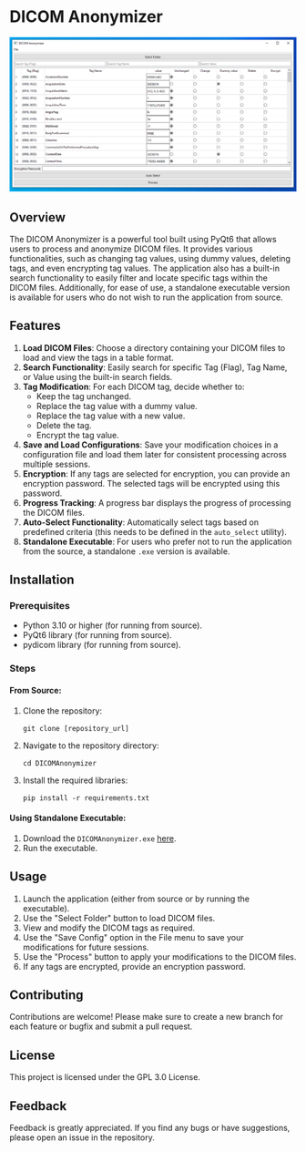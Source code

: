 # DICOM Anonymizer

![](GUI.png)

## Overview

The DICOM Anonymizer is a powerful tool built using PyQt6 that allows users to process and anonymize DICOM files. It provides various functionalities, such as changing tag values, using dummy values, deleting tags, and even encrypting tag values. The application also has a built-in search functionality to easily filter and locate specific tags within the DICOM files. Additionally, for ease of use, a standalone executable version is available for users who do not wish to run the application from source.

## Features

1. **Load DICOM Files**: Choose a directory containing your DICOM files to load and view the tags in a table format.
2. **Search Functionality**: Easily search for specific Tag (Flag), Tag Name, or Value using the built-in search fields.
3. **Tag Modification**: For each DICOM tag, decide whether to:
    - Keep the tag unchanged.
    - Replace the tag value with a dummy value.
    - Replace the tag value with a new value.
    - Delete the tag.
    - Encrypt the tag value.
4. **Save and Load Configurations**: Save your modification choices in a configuration file and load them later for consistent processing across multiple sessions.
5. **Encryption**: If any tags are selected for encryption, you can provide an encryption password. The selected tags will be encrypted using this password.
6. **Progress Tracking**: A progress bar displays the progress of processing the DICOM files.
7. **Auto-Select Functionality**: Automatically select tags based on predefined criteria (this needs to be defined in the `auto_select` utility).
8. **Standalone Executable**: For users who prefer not to run the application from the source, a standalone `.exe` version is available.

## Installation

### Prerequisites
- Python 3.10 or higher (for running from source).
- PyQt6 library (for running from source).
- pydicom library (for running from source).

### Steps

#### From Source:
1. Clone the repository:
   ```
   git clone [repository_url]
   ```
2. Navigate to the repository directory:
   ```
   cd DICOMAnonymizer
   ```
3. Install the required libraries:
   ```
   pip install -r requirements.txt
   ```

#### Using Standalone Executable:
1. Download the `DICOMAnonymizer.exe` [here](/dist/DicomAnonymizer.exe').
2. Run the executable.

## Usage

1. Launch the application (either from source or by running the executable).
2. Use the "Select Folder" button to load DICOM files.
3. View and modify the DICOM tags as required.
4. Use the "Save Config" option in the File menu to save your modifications for future sessions.
5. Use the "Process" button to apply your modifications to the DICOM files.
6. If any tags are encrypted, provide an encryption password.

## Contributing

Contributions are welcome! Please make sure to create a new branch for each feature or bugfix and submit a pull request.

## License

This project is licensed under the GPL 3.0 License.

## Feedback

Feedback is greatly appreciated. If you find any bugs or have suggestions, please open an issue in the repository.
